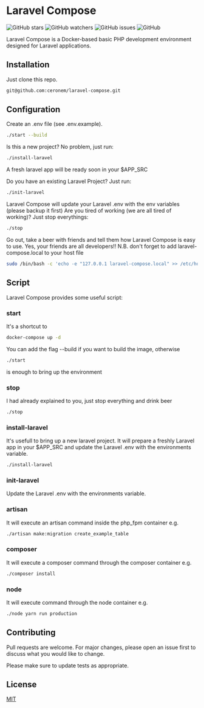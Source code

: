 # Laravel Compose
![GitHub stars](https://img.shields.io/github/stars/ceronem/laravel-compose?style=social)
![GitHub watchers](https://img.shields.io/github/watchers/ceronem/laravel-compose?style=social)
![GitHub issues](https://img.shields.io/github/issues/ceronem/laravel-compose)
![GitHub](https://img.shields.io/github/license/ceronem/laravel-compose)


Laravel Compose is a Docker-based basic PHP development environment designed for Laravel applications.

## Installation

Just clone this repo.

```bash
git@github.com:ceronem/laravel-compose.git
```

## Configuration

Create an .env file (see .env.example).
```bash
./start --build
```
Is this a new project? No problem, just run:
```bash
./install-laravel
```
A fresh laravel app will be ready soon in your $APP_SRC

Do you have an existing Laravel Project? Just run:
```bash
./init-laravel
```
Laravel Compose will update your Laravel .env with the env variables (please backup it first)
Are you tired of working (we are all tired of working)? Just stop everythings:
```bash
./stop
```
Go out, take a beer with friends and tell them how Laravel Compose is easy to use. Yes, your friends are all developers!!
N.B. don't forget to add laravel-compose.local to your host file
```bash
sudo /bin/bash -c 'echo -e "127.0.0.1 laravel-compose.local" >> /etc/hosts'
```
## Script
Laravel Compose provides some useful script:
### start
It's a shortcut to 
```bash
docker-compose up -d
```
You can add the flag --build if you want to build the image, otherwise
```bash
./start
```
is enough to bring up the environment
### stop
I had already explained to you, just stop everything and drink beer
```bash
./stop
```
### install-laravel
It's usefull to bring up a new laravel project. It will prepare a freshly Laravel app in your $APP_SRC and update the Laravel .env with the environments variable.
```bash
./install-laravel
```
### init-laravel
Update the Laravel .env with the environments variable.
### artisan
It will execute an artisan command inside the php_fpm container e.g.
```bash
./artisan make:migration create_example_table
``` 

### composer
It will execute a composer command through the composer container e.g.
```bash
./composer install
``` 
### node
It will execute command through the node container e.g.
```bash
./node yarn run production
``` 
## Contributing
Pull requests are welcome. For major changes, please open an issue first to discuss what you would like to change.

Please make sure to update tests as appropriate.

## License
[MIT](https://choosealicense.com/licenses/mit/)
